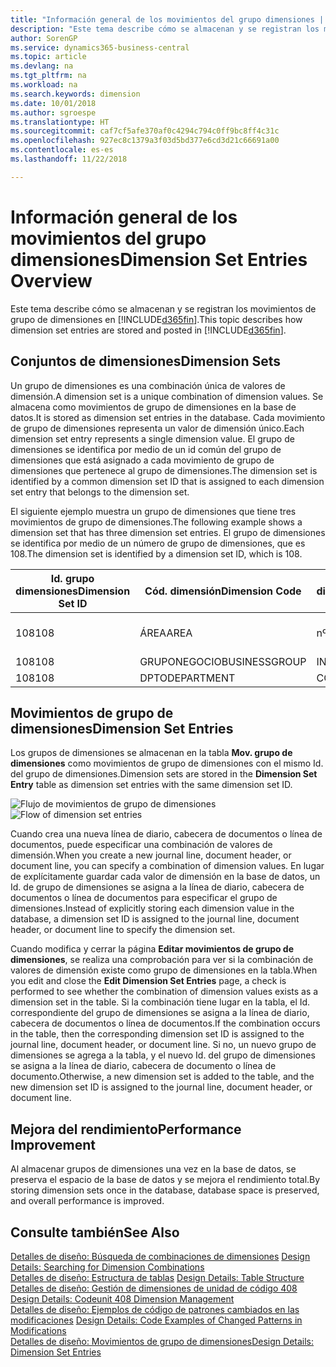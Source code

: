```yaml
---
title: "Información general de los movimientos del grupo dimensiones | Documentos de Microsoft"
description: "Este tema describe cómo se almacenan y se registran los movimientos de grupo de dimensiones en Dynamics 365."
author: SorenGP
ms.service: dynamics365-business-central
ms.topic: article
ms.devlang: na
ms.tgt_pltfrm: na
ms.workload: na
ms.search.keywords: dimension
ms.date: 10/01/2018
ms.author: sgroespe
ms.translationtype: HT
ms.sourcegitcommit: caf7cf5afe370af0c4294c794c0ff9bc8ff4c31c
ms.openlocfilehash: 927ec8c1379a3f03d5bd377e6cd3d21c66691a00
ms.contentlocale: es-es
ms.lasthandoff: 11/22/2018

---
```

# <a name="dimension-set-entries-overview"></a><span data-ttu-id="e0520-103">Información general de los movimientos del grupo dimensiones</span><span class="sxs-lookup"><span data-stu-id="e0520-103">Dimension Set Entries Overview</span></span>
<span data-ttu-id="e0520-104">Este tema describe cómo se almacenan y se registran los movimientos de grupo de dimensiones en [!INCLUDE[d365fin](includes/d365fin_md.md)].</span><span class="sxs-lookup"><span data-stu-id="e0520-104">This topic describes how dimension set entries are stored and posted in [!INCLUDE[d365fin](includes/d365fin_md.md)].</span></span>  

## <a name="dimension-sets"></a><span data-ttu-id="e0520-105">Conjuntos de dimensiones</span><span class="sxs-lookup"><span data-stu-id="e0520-105">Dimension Sets</span></span>  
<span data-ttu-id="e0520-106">Un grupo de dimensiones es una combinación única de valores de dimensión.</span><span class="sxs-lookup"><span data-stu-id="e0520-106">A dimension set is a unique combination of dimension values.</span></span> <span data-ttu-id="e0520-107">Se almacena como movimientos de grupo de dimensiones en la base de datos.</span><span class="sxs-lookup"><span data-stu-id="e0520-107">It is stored as dimension set entries in the database.</span></span> <span data-ttu-id="e0520-108">Cada movimiento de grupo de dimensiones representa un valor de dimensión único.</span><span class="sxs-lookup"><span data-stu-id="e0520-108">Each dimension set entry represents a single dimension value.</span></span> <span data-ttu-id="e0520-109">El grupo de dimensiones se identifica por medio de un id común del grupo de dimensiones que está asignado a cada movimiento de grupo de dimensiones que pertenece al grupo de dimensiones.</span><span class="sxs-lookup"><span data-stu-id="e0520-109">The dimension set is identified by a common dimension set ID that is assigned to each dimension set entry that belongs to the dimension set.</span></span>  

<span data-ttu-id="e0520-110">El siguiente ejemplo muestra un grupo de dimensiones que tiene tres movimientos de grupo de dimensiones.</span><span class="sxs-lookup"><span data-stu-id="e0520-110">The following example shows a dimension set that has three dimension set entries.</span></span> <span data-ttu-id="e0520-111">El grupo de dimensiones se identifica por medio de un número de grupo de dimensiones, que es 108.</span><span class="sxs-lookup"><span data-stu-id="e0520-111">The dimension set is identified by a dimension set ID, which is 108.</span></span>  

|<span data-ttu-id="e0520-112">Id. grupo dimensiones</span><span class="sxs-lookup"><span data-stu-id="e0520-112">Dimension Set ID</span></span>|<span data-ttu-id="e0520-113">Cód. dimensión</span><span class="sxs-lookup"><span data-stu-id="e0520-113">Dimension Code</span></span>|<span data-ttu-id="e0520-114">Cód. valor dimensión</span><span class="sxs-lookup"><span data-stu-id="e0520-114">Dimension Value Code</span></span>|<span data-ttu-id="e0520-115">Nombre valor dimensión</span><span class="sxs-lookup"><span data-stu-id="e0520-115">Dimension Value Name</span></span>|  
|----------------------|--------------------|--------------------------|--------------------------|  
|<span data-ttu-id="e0520-116">108</span><span class="sxs-lookup"><span data-stu-id="e0520-116">108</span></span>|<span data-ttu-id="e0520-117">ÁREA</span><span class="sxs-lookup"><span data-stu-id="e0520-117">AREA</span></span>|<span data-ttu-id="e0520-118">nº 70</span><span class="sxs-lookup"><span data-stu-id="e0520-118">70</span></span>|<span data-ttu-id="e0520-119">Norte América</span><span class="sxs-lookup"><span data-stu-id="e0520-119">America North</span></span>|  
|<span data-ttu-id="e0520-120">108</span><span class="sxs-lookup"><span data-stu-id="e0520-120">108</span></span>|<span data-ttu-id="e0520-121">GRUPONEGOCIO</span><span class="sxs-lookup"><span data-stu-id="e0520-121">BUSINESSGROUP</span></span>|<span data-ttu-id="e0520-122">INICIO</span><span class="sxs-lookup"><span data-stu-id="e0520-122">HOME</span></span>|<span data-ttu-id="e0520-123">Inicio</span><span class="sxs-lookup"><span data-stu-id="e0520-123">Home</span></span>|  
|<span data-ttu-id="e0520-124">108</span><span class="sxs-lookup"><span data-stu-id="e0520-124">108</span></span>|<span data-ttu-id="e0520-125">DPTO</span><span class="sxs-lookup"><span data-stu-id="e0520-125">DEPARTMENT</span></span>|<span data-ttu-id="e0520-126">CCIAL</span><span class="sxs-lookup"><span data-stu-id="e0520-126">SALES</span></span>|<span data-ttu-id="e0520-127">Ccial</span><span class="sxs-lookup"><span data-stu-id="e0520-127">Sales</span></span>|  

## <a name="dimension-set-entries"></a><span data-ttu-id="e0520-128">Movimientos de grupo de dimensiones</span><span class="sxs-lookup"><span data-stu-id="e0520-128">Dimension Set Entries</span></span>  
<span data-ttu-id="e0520-129">Los grupos de dimensiones se almacenan en la tabla **Mov. grupo de dimensiones** como movimientos de grupo de dimensiones con el mismo Id. del grupo de dimensiones.</span><span class="sxs-lookup"><span data-stu-id="e0520-129">Dimension sets are stored in the **Dimension Set Entry** table as dimension set entries with the same dimension set ID.</span></span>  

<span data-ttu-id="e0520-130">![Flujo de movimientos de grupo de dimensiones](media/dimensionentrynav7.png "Flujo de movimientos de grupo de dimensiones")</span><span class="sxs-lookup"><span data-stu-id="e0520-130">![Flow of dimension set entries](media/dimensionentrynav7.png "Flow of dimension set entries")</span></span>  

<span data-ttu-id="e0520-131">Cuando crea una nueva línea de diario, cabecera de documentos o línea de documentos, puede especificar una combinación de valores de dimensión.</span><span class="sxs-lookup"><span data-stu-id="e0520-131">When you create a new journal line, document header, or document line, you can specify a combination of dimension values.</span></span> <span data-ttu-id="e0520-132">En lugar de explícitamente guardar cada valor de dimensión en la base de datos, un Id. de grupo de dimensiones se asigna a la línea de diario, cabecera de documentos o línea de documentos para especificar el grupo de dimensiones.</span><span class="sxs-lookup"><span data-stu-id="e0520-132">Instead of explicitly storing each dimension value in the database, a dimension set ID is assigned to the journal line, document header, or document line to specify the dimension set.</span></span>  

<span data-ttu-id="e0520-133">Cuando modifica y cerrar la página **Editar movimientos de grupo de dimensiones**, se realiza una comprobación para ver si la combinación de valores de dimensión existe como grupo de dimensiones en la tabla.</span><span class="sxs-lookup"><span data-stu-id="e0520-133">When you edit and close the **Edit Dimension Set Entries** page, a check is performed to see whether the combination of dimension values exists as a dimension set in the table.</span></span> <span data-ttu-id="e0520-134">Si la combinación tiene lugar en la tabla, el Id. correspondiente del grupo de dimensiones se asigna a la línea de diario, cabecera de documentos o línea de documentos.</span><span class="sxs-lookup"><span data-stu-id="e0520-134">If the combination occurs in the table, then the corresponding dimension set ID is assigned to the journal line, document header, or document line.</span></span> <span data-ttu-id="e0520-135">Si no, un nuevo grupo de dimensiones se agrega a la tabla, y el nuevo Id. del grupo de dimensiones se asigna a la línea de diario, cabecera de documento o línea de documento.</span><span class="sxs-lookup"><span data-stu-id="e0520-135">Otherwise, a new dimension set is added to the table, and the new dimension set ID is assigned to the journal line, document header, or document line.</span></span>  

## <a name="performance-improvement"></a><span data-ttu-id="e0520-136">Mejora del rendimiento</span><span class="sxs-lookup"><span data-stu-id="e0520-136">Performance Improvement</span></span>  
<span data-ttu-id="e0520-137">Al almacenar grupos de dimensiones una vez en la base de datos, se preserva el espacio de la base de datos y se mejora el rendimiento total.</span><span class="sxs-lookup"><span data-stu-id="e0520-137">By storing dimension sets once in the database, database space is preserved, and overall performance is improved.</span></span>  

## <a name="see-also"></a><span data-ttu-id="e0520-138">Consulte también</span><span class="sxs-lookup"><span data-stu-id="e0520-138">See Also</span></span>  
<span data-ttu-id="e0520-139">[Detalles de diseño: Búsqueda de combinaciones de dimensiones](design-details-searching-for-dimension-combinations.md) </span><span class="sxs-lookup"><span data-stu-id="e0520-139">[Design Details: Searching for Dimension Combinations](design-details-searching-for-dimension-combinations.md) </span></span>  
<span data-ttu-id="e0520-140">[Detalles de diseño: Estructura de tablas](design-details-table-structure.md) </span><span class="sxs-lookup"><span data-stu-id="e0520-140">[Design Details: Table Structure](design-details-table-structure.md) </span></span>  
<span data-ttu-id="e0520-141">[Detalles de diseño: Gestión de dimensiones de unidad de código 408](design-details-codeunit-408-dimension-management.md) </span><span class="sxs-lookup"><span data-stu-id="e0520-141">[Design Details: Codeunit 408 Dimension Management](design-details-codeunit-408-dimension-management.md) </span></span>  
<span data-ttu-id="e0520-142">[Detalles de diseño: Ejemplos de código de patrones cambiados en las modificaciones](design-details-code-examples-of-changed-patterns-in-modifications.md) </span><span class="sxs-lookup"><span data-stu-id="e0520-142">[Design Details: Code Examples of Changed Patterns in Modifications](design-details-code-examples-of-changed-patterns-in-modifications.md) </span></span>  
[<span data-ttu-id="e0520-143">Detalles de diseño: Movimientos de grupo de dimensiones</span><span class="sxs-lookup"><span data-stu-id="e0520-143">Design Details: Dimension Set Entries</span></span>](design-details-dimension-set-entries.md)   

